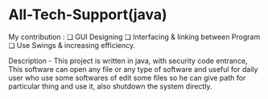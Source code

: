 # All-Tech-Support(java)

My contribution :
❏ GUI Designing
❏ Interfacing & linking between Program
❏ Use Swings & increasing efficiency.

Description -
This project is written in java, with security code entrance, This
software can open any file or any type of software and useful for
daily user who use some softwares of edit some files so he can give
path for particular thing and use it, also shutdown the system
directly.
